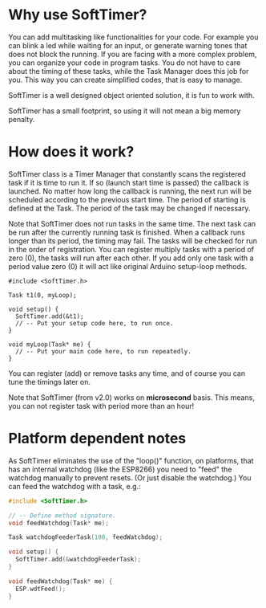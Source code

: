 # Why use SoftTimer? #

You can add multitasking like functionalities for your code. For example you can blink a led while waiting for an input, or generate warning tones that does not block the running.
If you are facing with a more complex problem, you can organize your code in program tasks. You do not have to care about the timing of these tasks, while the Task Manager does this job for you. This way you can create simplified codes, that is easy to manage.

SoftTimer is a well designed object oriented solution, it is fun to work with.

SoftTimer has a small footprint, so using it will not mean a big memory penalty.



# How does it work? #


SoftTimer class is a Timer Manager that constantly scans the registered task if it is time to run it. If so (launch start time is passed) the callback is launched. No matter how long the callback is running, the next run will be scheduled according to the previous start time. The period of starting is defined at the Task. The period of the task may be changed if necessary.

Note that SoftTimer does not run tasks in the same time. The next task can be run after the currently running task is finished. When a callback runs longer than its period, the timing may fail. The tasks will be checked for run in the order of registration. You can register multiply tasks with a period of zero (0), the tasks will run after each other.
If you add only one task with a period value zero (0) it will act like original Arduino setup-loop methods.

```
#include <SoftTimer.h>

Task t1(0, myLoop);

void setup() {
  SoftTimer.add(&t1);
  // -- Put your setup code here, to run once.
}

void myLoop(Task* me) {
  // -- Put your main code here, to run repeatedly.
}
```

You can register (add) or remove tasks any time, and of course you can tune the timings later on.

Note that SoftTimer (from v2.0) works on **microsecond** basis. This means, you can not register task with period more than an hour!


# Platform dependent notes #

As SoftTimer eliminates the use of the "loop()" function, on platforms, that has an internal watchdog (like the ESP8266) you need to "feed" the watchdog manually to prevent resets. (Or just disable the watchdog.)
You can feed the watchdog with a task, e.g.:
```c
#include <SoftTimer.h>

// -- Define method signature.
void feedWatchdog(Task* me);

Task watchdogFeederTask(100, feedWatchdog);

void setup() {
  SoftTimer.add(&watchdogFeederTask);
}

void feedWatchdog(Task* me) {
  ESP.wdtFeed();
}
```
